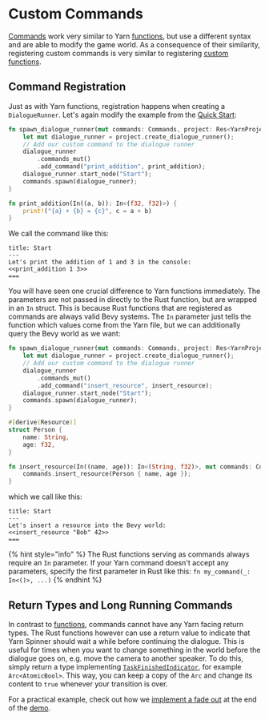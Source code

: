 # Custom Commands

[Commands](../../getting-started/writing-in-yarn/commands.md) work very similar to Yarn [functions](creating-functions.md), but
use a different syntax and are able to modify the game world. As a consequence of their similarity,
registering custom commands is very similar to registering [custom functions](creating-functions.md).

## Command Registration

Just as with Yarn functions, registration happens when creating a `DialogueRunner`.
Let's again modify the example from the [Quick Start](../quick-start.md):

```rust
fn spawn_dialogue_runner(mut commands: Commands, project: Res<YarnProject>) {
    let mut dialogue_runner = project.create_dialogue_runner();
    // Add our custom command to the dialogue runner
    dialogue_runner
        .commands_mut()
        .add_command("print_addition", print_addition);
    dialogue_runner.start_node("Start");
    commands.spawn(dialogue_runner);
}

fn print_addition(In((a, b)): In<(f32, f32)>) {
    print!("{a} + {b} = {c}", c = a + b)
}
```

We call the command like this:

```text
title: Start
---
Let's print the addition of 1 and 3 in the console:
<<print_addition 1 3>>
===
```

You will have seen one crucial difference to Yarn functions immediately.
The parameters are not passed in directly to the Rust function, but are wrapped in an `In` struct.
This is because Rust functions that are registered as commands are always valid Bevy systems.
The `In` parameter just tells the function which values come from the Yarn file, but we can additionally query the Bevy world as we want:

```rust
fn spawn_dialogue_runner(mut commands: Commands, project: Res<YarnProject>) {
    let mut dialogue_runner = project.create_dialogue_runner();
    // Add our custom command to the dialogue runner
    dialogue_runner
        .commands_mut()
        .add_command("insert_resource", insert_resource);
    dialogue_runner.start_node("Start");
    commands.spawn(dialogue_runner);
}

#[derive(Resource)]
struct Person {
    name: String,
    age: f32,
}

fn insert_resource(In((name, age)): In<(String, f32)>, mut commands: Commands) {
    commands.insert_resource(Person { name, age });
}
```

which we call like this:

```text
title: Start
---
Let's insert a resource into the Bevy world:
<<insert_resource "Bob" 42>>
===
```

{% hint style="info" %}
The Rust functions serving as commands always require an `In` parameter. If your Yarn command doesn't accept any
parameters, specify the first parameter in Rust like this: `fn my_command(_: In<()>, ...)`
{% endhint %}

## Return Types and Long Running Commands

In contrast to [functions](./creating-functions.md), commands cannot have any Yarn facing return types. The Rust functions however
can use a return value to indicate that Yarn Spinner should wait a while before continuing the dialogue. This is useful for
times when you want to change something in the world before the dialogue goes on, e.g. move the camera to another speaker. To
do this, simply return a type implementing [`TaskFinishedIndicator`](https://docs.rs/bevy_yarnspinner/latest/bevy_yarnspinner/trait.TaskFinishedIndicator.html), for example
`Arc<AtomicBool>`. This way, you can keep a copy of the `Arc` and change its content to `true` whenever your transition is over.

For a practical example, check out how we [implement a fade out](https://github.com/YarnSpinnerTool/YarnSpinner-Rust/blob/main/demo/src/yarnspinner_integration.rs#L114) at the end of 
the [demo](https://janhohenheim.itch.io/yarnspinner-rust-demo).